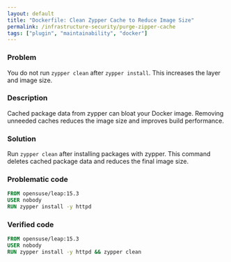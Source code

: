 ```yaml
---
layout: default
title: "Dockerfile: Clean Zypper Cache to Reduce Image Size"
permalink: /infrastructure-security/purge-zipper-cache
tags: ["plugin", "maintainability", "docker"]
---
```


### Problem
You do not run `zypper clean` after `zypper install`. This increases the layer and image size.

### Description
Cached package data from zypper can bloat your Docker image. Removing unneeded caches reduces the image size and improves build performance.

### Solution
Run `zypper clean` after installing packages with zypper. This command deletes cached package data and reduces the final image size.

### Problematic code
```dockerfile
FROM opensuse/leap:15.3
USER nobody
RUN zypper install -y httpd
```

### Verified code
```dockerfile
FROM opensuse/leap:15.3
USER nobody
RUN zypper install -y httpd && zypper clean
```